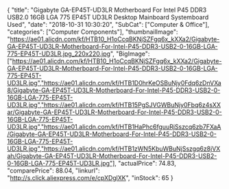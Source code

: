 {
	"title": "Gigabyte GA-EP45T-UD3LR Motherboard For Intel P45 DDR3 USB2.0 16GB LGA 775 EP45T UD3LR Desktop Mainboard Systemboard Used",
	"date": "2018-10-31 10:30:20",
	"SubCat": ["Computer & Office"],
	"categories": ["Computer Components"],
	"thumbnailImage": "https://ae01.alicdn.com/kf/HTB10_H1oCcqBKNjSZFgq6x_kXXa2/Gigabyte-GA-EP45T-UD3LR-Motherboard-For-Intel-P45-DDR3-USB2-0-16GB-LGA-775-EP45T-UD3LR.jpg_220x220.jpg",
	"BigImage": ["https://ae01.alicdn.com/kf/HTB10_H1oCcqBKNjSZFgq6x_kXXa2/Gigabyte-GA-EP45T-UD3LR-Motherboard-For-Intel-P45-DDR3-USB2-0-16GB-LGA-775-EP45T-UD3LR.jpg","https://ae01.alicdn.com/kf/HTB1D0hrKeOSBuNjy0Fdq6zDnVXa8/Gigabyte-GA-EP45T-UD3LR-Motherboard-For-Intel-P45-DDR3-USB2-0-16GB-LGA-775-EP45T-UD3LR.jpg","https://ae01.alicdn.com/kf/HTB15PgSJVGWBuNjy0Fbq6z4sXXar/Gigabyte-GA-EP45T-UD3LR-Motherboard-For-Intel-P45-DDR3-USB2-0-16GB-LGA-775-EP45T-UD3LR.jpg","https://ae01.alicdn.com/kf/HTB1HaPhc6fguuRjSszcq6zb7FXaA/Gigabyte-GA-EP45T-UD3LR-Motherboard-For-Intel-P45-DDR3-USB2-0-16GB-LGA-775-EP45T-UD3LR.jpg","https://ae01.alicdn.com/kf/HTB1zWN5KbuWBuNjSszgq6z8jVXah/Gigabyte-GA-EP45T-UD3LR-Motherboard-For-Intel-P45-DDR3-USB2-0-16GB-LGA-775-EP45T-UD3LR.jpg"],
	"actualPrice": 74.83,
	"comparePrice": 88.04,
	"linkurl": "http://s.click.aliexpress.com/e/cpXDglXK",
	"inStock": 65
}
